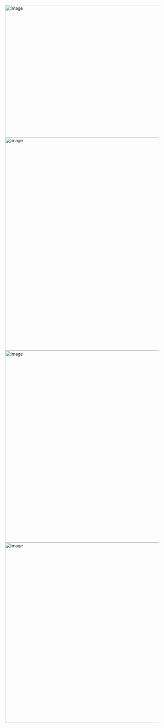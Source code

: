 <img width="1074" height="433" alt="image" src="https://github.com/user-attachments/assets/151e5480-83b8-4c98-bbbc-ea64d1751edf" />

<img width="1074" height="699" alt="image" src="https://github.com/user-attachments/assets/862ed8fe-611d-432a-855a-279d1587d785" />
<img width="1074" height="628" alt="image" src="https://github.com/user-attachments/assets/bde98ed9-6573-492b-85a4-28dfc7300070" />
<img width="1074" height="591" alt="image" src="https://github.com/user-attachments/assets/d35e39d8-e73f-4bfe-8982-77b00dcc5dce" />

